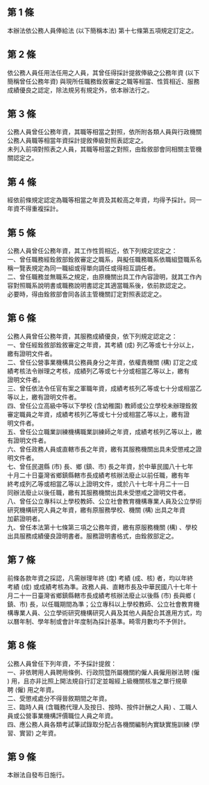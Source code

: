 第 1 條
-------
本辦法依公務人員俸給法 (以下簡稱本法) 第十七條第五項規定訂定之。

第 2 條
-------
依公務人員任用法任用之人員，其曾任得採計提敘俸級之公務年資 (以下  
簡稱曾任公務年資) 與現所任職務銓敘審定之職等相當、性質相近、服務  
成績優良之認定，除法規另有規定外，依本辦法行之。

第 3 條
-------
公務人員曾任公務年資，其職等相當之對照，依所附各類人員與行政機關  
公務人員職等相當年資採計提敘俸級對照表認定之。  
未列入前項對照表之人員，其職等相當之對照，由銓敘部會同相關主管機  
關認定之。

第 4 條
-------
經依前條規定認定為職等相當之年資及其較高之年資，均得予採計。同一  
年資不得重複採計。

第 5 條
-------
公務人員曾任公務年資，其工作性質相近，依下列規定認定之：  
一、曾任職務經銓敘部銓敘審定之職系，與擬任職務職系依職組暨職系名  
    稱一覽表規定為同一職組或得單向調任或得相互調任者。  
二、曾任職務並無職系之規定，由原機關出具工作內容證明，就其工作內  
    容對照職系說明書或職務說明書認定其適當職系後，依前款認定之。  
    必要時，得由銓敘部會同各該主管機關訂定對照表認定之。

第 6 條
-------
公務人員曾任公務年資，其服務成績優良，依下列規定認定之：  
一、曾任經銓敘部銓敘審定之年資，其考績 (成) 列乙等或七十分以上，  
    繳有證明文件者。  
二、曾任公營事業機構具公務員身分之年資，依權責機關 (構) 訂定之成  
    績考核法令辦理之考核，成績列乙等或七十分或相當乙等以上，繳有  
    證明文件者。  
三、曾任依法令任官有案之軍職年資，成績考核列乙等或七十分或相當乙  
    等以上，繳有證明文件者。  
四、曾任公立高級中等以下學校 (含幼稚園) 教師或公立學校未辦理銓敘  
    審定職員之年資，成績考核列乙等或七十分或相當乙等以上，繳有證  
    明文件者。  
五、曾任公立職業訓練機構職業訓練師之年資，成績考核列乙等以上，繳  
    有證明文件者。  
六、曾任政務人員或直轄市長之年資，繳有其服務機關出具未受懲戒之證  
    明文件者。  
七、曾任民選縣 (市) 長、鄉 (鎮、市) 長之年資，於中華民國八十七年  
    十月二十日臺灣省鄉鎮縣轄市長成績考核辦法廢止以前任職，繳有年  
    終考成列乙等或相當乙等以上證明文件，或於八十七年十月二十一日  
    同辦法廢止以後任職，繳有其服務機關出具未受懲戒之證明文件者。  
八、曾任公立專科以上學校教師、公立社會教育機構專業人員及公立學術  
    研究機構研究人員之年資，繳有原服務學校、機關 (構) 出具之年資  
    加薪證明者。  
九、曾任本法第十七條第三項之公務年資，繳有原服務機關 (構) 、學校  
    出具服務成績優良證明書者。服務證明書格式，由銓敘部定之。

第 7 條
-------
前條各款年資之採認，凡需辦理年終 (度) 考績 (成、核) 者，均以年終  
考績 (成) 或成績考核為準。政務人員、直轄市長及中華民國八十七年十  
月二十一日臺灣省鄉鎮縣轄市長成績考核辦法廢止以後縣 (市) 長與鄉 (  
鎮、市) 長，以任職期間為準；公立專科以上學校教師、公立社會教育機  
構專業人員、公立學術研究機構研究人員及其他人員配合其進用方式，均  
以曆年制、學年制或會計年度制為採計基準。畸零月數均不予併計。

第 8 條
-------
公務人員曾任下列年資，不予採計提敘：  
一、非依聘用人員聘用條例、行政院暨所屬機關約僱人員僱用辦法聘 (僱  
    ) 用，且亦非比照上開法規自行訂定並報經上級機關核准之單行規章  
    聘 (僱) 用之年資。  
二、受懲戒處分不得晉敘期間之年資。  
三、臨時人員 (含職務代理人及按日、按時、按件計酬之人員) 、工職人  
    員或公營事業機構評價職位人員之年資。  
四、應公務人員各類考試筆試錄取分配占各機關編制內實缺實施訓練 (學  
    習、實習) 之年資。

第 9 條
-------
本辦法自發布日施行。

